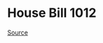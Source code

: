 # House Bill 1012

[Source](http://lawfilesext.leg.wa.gov/biennium/2021-22/Xml/Bills/House%20Bills/1012.xml)